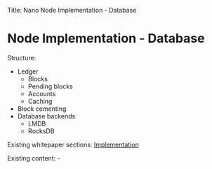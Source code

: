 Title: Nano Node Implementation - Database

# Node Implementation - Database

Structure:

* Ledger
	* Blocks
	* Pending blocks
	* Accounts
	* Caching
* Block cementing
* Database backends
	* LMDB
	* RocksDB

Existing whitepaper sections: [Implementation](/whitepaper/english/#implementation)

Existing content: -